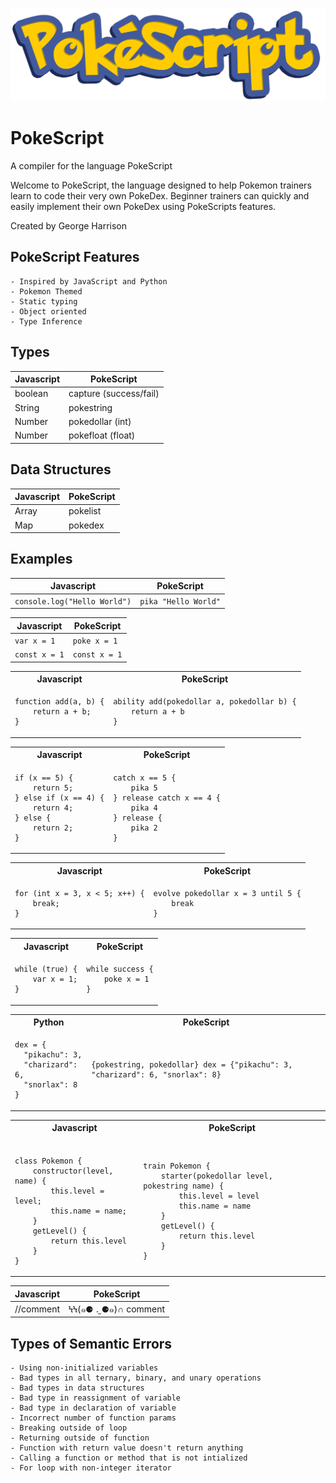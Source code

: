 ![logo](docs/logo.png)

# PokeScript

A compiler for the language PokeScript

Welcome to PokeScript, the language designed to help Pokemon trainers learn to code their very own PokeDex. Beginner trainers can quickly and easily implement their own PokeDex using PokeScripts features.

Created by George Harrison

## PokeScript Features

    - Inspired by JavaScript and Python
    - Pokemon Themed
    - Static typing
    - Object oriented
    - Type Inference

## Types

| Javascript | PokeScript             |
| ---------- | ---------------------- |
| boolean    | capture (success/fail) |
| String     | pokestring             |
| Number     | pokedollar (int)       |
| Number     | pokefloat (float)      |

## Data Structures

| Javascript | PokeScript |
| ---------- | ---------- |
| Array      | pokelist   |
| Map        | pokedex    |

## Examples

| Javascript                   | PokeScript           |
| ---------------------------- | -------------------- |
| `console.log("Hello World")` | `pika "Hello World"` |

| Javascript    | PokeScript    |
| ------------- | ------------- |
| `var x = 1`   | `poke x = 1`  |
| `const x = 1` | `const x = 1` |

<table>
<tr> <th>Javascript</th><th>PokeScript</th><tr>
</tr>
<td>

```
function add(a, b) {
    return a + b;
}
```

</td>

<td>

```
ability add(pokedollar a, pokedollar b) {
    return a + b
}
```

</td>
</table>

<table>
<tr> <th>Javascript</th><th>PokeScript</th><tr>
</tr>
<td>

```
if (x == 5) {
    return 5;
} else if (x == 4) {
    return 4;
} else {
    return 2;
}
```

</td>

<td>

```
catch x == 5 {
    pika 5
} release catch x == 4 {
    pika 4
} release {
    pika 2
}
```

</td>
</table>

<table>
<tr> <th>Javascript</th><th>PokeScript</th><tr>
</tr>
<td>

```
for (int x = 3, x < 5; x++) {
    break;
}
```

</td>

<td>

```
evolve pokedollar x = 3 until 5 {
    break
}
```

</td>
</table>

<table>
<tr> <th>Javascript</th><th>PokeScript</th><tr>
</tr>
<td>

```
while (true) {
    var x = 1;
}
```

</td>

<td>

```
while success {
    poke x = 1
}
```

</td>
</table>

<table>
<tr> <th>Python</th><th>PokeScript</th><tr>
</tr>
<td>

```
dex = {
  "pikachu": 3,
  "charizard": 6,
  "snorlax": 8
}
```

</td>

<td>

```
{pokestring, pokedollar} dex = {"pikachu": 3, "charizard": 6, "snorlax": 8}
```

</td>
</table>

<table>
<tr> <th>Javascript</th><th>PokeScript</th><tr>
</tr>
<td>

```

class Pokemon {
    constructor(level, name) {
        this.level = level;
        this.name = name;
    }
    getLevel() {
        return this.level
    }
}

```

</td>

<td>

```

train Pokemon {
    starter(pokedollar level, pokestring name) {
        this.level = level
        this.name = name
    }
    getLevel() {
        return this.level
    }
}

```

</td>
</table>

| Javascript | PokeScript           |
| ---------- | -------------------- |
| //comment  | ϞϞ(๑⚈ ․̫ ⚈๑)∩ comment |

## Types of Semantic Errors

    - Using non-initialized variables
    - Bad types in all ternary, binary, and unary operations
    - Bad types in data structures
    - Bad type in reassignment of variable
    - Bad type in declaration of variable
    - Incorrect number of function params
    - Breaking outside of loop
    - Returning outside of function
    - Function with return value doesn't return anything
    - Calling a function or method that is not intialized
    - For loop with non-integer iterator

```

```
